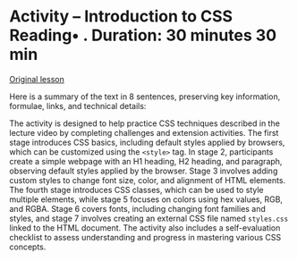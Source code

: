 # Activity – Introduction to CSS Reading• . Duration: 30 minutes 30 min

[Original lesson](https://www.coursera.org/learn/uol-web-development/supplement/UDT4q/activity-introduction-to-css)

Here is a summary of the text in 8 sentences, preserving key information, formulae, links, and technical details:

The activity is designed to help practice CSS techniques described in the lecture video by completing challenges and extension activities. The first stage introduces CSS basics, including default styles applied by browsers, which can be customized using the `<style>` tag. In stage 2, participants create a simple webpage with an H1 heading, H2 heading, and paragraph, observing default styles applied by the browser. Stage 3 involves adding custom styles to change font size, color, and alignment of HTML elements. The fourth stage introduces CSS classes, which can be used to style multiple elements, while stage 5 focuses on colors using hex values, RGB, and RGBA. Stage 6 covers fonts, including changing font families and styles, and stage 7 involves creating an external CSS file named `styles.css` linked to the HTML document. The activity also includes a self-evaluation checklist to assess understanding and progress in mastering various CSS concepts.

